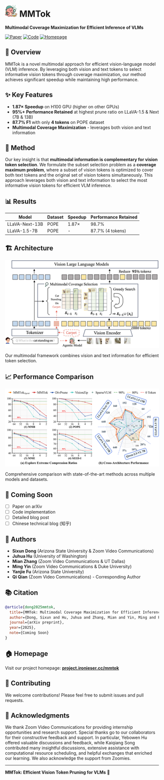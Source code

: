 # <img src="./img/logo.png" alt="MMTok Logo" width="40" height="40" /> MMTok
**Multimodal Coverage Maximization for Efficient Inference of VLMs**

[![Paper](https://img.shields.io/badge/Paper-Coming%20Soon-orange)](https://project.ironieser.cc/mmtok)
[![Code](https://img.shields.io/badge/Code-Coming%20Soon-orange)](https://github.com/Ironieser/MMTok)
[![Homepage](https://img.shields.io/badge/Homepage-Live-blue)](https://project.ironieser.cc/mmtok)

## 🚀 Overview

MMTok is a novel multimodal approach for efficient vision-language model (VLM) inference. By leveraging both vision and text tokens to select informative vision tokens through coverage maximization, our method achieves significant speedup while maintaining high performance.

## ✨ Key Features

- **1.87× Speedup** on H100 GPU (higher on other GPUs)
- **95%+ Performance Retained** at highest prune ratio on LLaVA-1.5 & Next (7B & 13B)
- **87.7% F1** with only **4 tokens** on POPE dataset
- **Multimodal Coverage Maximization** - leverages both vision and text information

## 🎯 Method

Our key insight is that **multimodal information is complementary for vision token selection**. We formulate the subset selection problem as a **coverage maximum problem**, where a subset of vision tokens is optimized to cover both text tokens and the original set of vision tokens simultaneously. This approach leverages both vision and text information to select the most informative vision tokens for efficient VLM inference.

## 📊 Results

| Model | Dataset | Speedup | Performance Retained |
|-------|---------|---------|---------------------|
| LLaVA-Next-13B | POPE | 1.87× | 98.7% |
| LLaVA-1.5-7B | POPE | - | 87.7% (4 tokens) |

## 🏗️ Architecture

![MMTok Architecture](img/mmtok.jpg)

Our multimodal framework combines vision and text information for efficient token selection.

## 📈 Performance Comparison

![Performance Results](img/combined_plots.png)

Comprehensive comparison with state-of-the-art methods across multiple models and datasets.

## 🚧 Coming Soon

- [ ] Paper on arXiv
- [ ] Code implementation
- [ ] Detailed blog post
- [ ] Chinese technical blog (知乎)

## 👥 Authors

- **Sixun Dong** (Arizona State University & Zoom Video Communications)
- **Juhua Hu** (University of Washington)
- **Mian Zhang** (Zoom Video Communications & UT Dallas)
- **Ming Yin** (Zoom Video Communications & Duke University)
- **Yanjie Fu** (Arizona State University)
- **Qi Qian** (Zoom Video Communications) - Corresponding Author

## 📚 Citation

```bibtex
@article{dong2025mmtok,
  title={MMTok: Multimodal Coverage Maximization for Efficient Inference of VLMs},
  author={Dong, Sixun and Hu, Juhua and Zhang, Mian and Yin, Ming and Fu, Yanjie and Qian, Qi},
  journal={arXiv preprint},
  year={2025},
  note={Coming Soon}
}
```

## 🏠 Homepage

Visit our project homepage: **[project.ironieser.cc/mmtok](https://project.ironieser.cc/mmtok)**

## 🤝 Contributing

We welcome contributions! Please feel free to submit issues and pull requests.


## 🙏 Acknowledgments

We thank Zoom Video Communications for providing internship opportunities and research support. Special thanks go to our collaborators for their constructive feedback and support. In particular, Yebowen Hu offered valuable discussions and feedback, while Kaiqiang Song contributed many insightful discussions, extensive assistance with computational resource scheduling, and helpful exchanges that enriched our learning. We also acknowledge the support from Zoomies.

---

**MMTok: Efficient Vision Token Pruning for VLMs** 🎯
